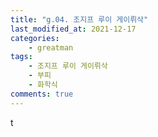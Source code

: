 ```yaml
---
title: "g.04. 조지프 루이 게이뤼삭"
last_modified_at: 2021-12-17
categories:
    - greatman
tags:
    - 조지프 루이 게이뤼삭
    - 부피
    - 화학식
comments: true
---
```


t